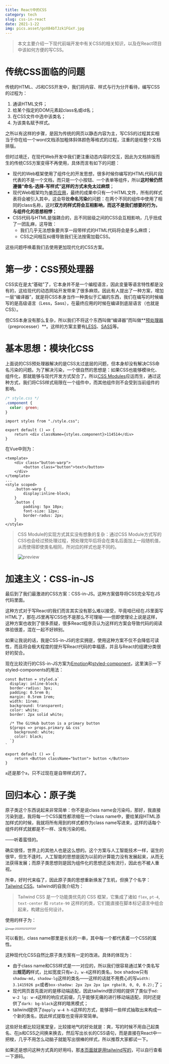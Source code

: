 ```yaml
---
title: React中的CSS
category: tech
slug: css-in-react
date: 2021-1-22
img: pics.asset/goX84bTJzk1FGxY.jpg
---
```


> 本文主要介绍一下现代前端开发中有关CSS的相关知识，以及在React项目中该如何方便的写CSS。
>
> <!-- end -->

# 传统CSS面临的问题

传统的HTML、JS和CSS开发中，我们将内容、样式与行为分开看待，编写CSS的过程为：

1. 通读HTML文件；
2. 给某个指定的DOM元素起class名或id名；
3. 在CSS文件中选中该类名；
4. 为该类名赋予样式。

之所以有这样的步骤，是因为传统的网页以静态内容为主，写CSS的过程其实相当于你在给一个word文档添加粗体斜体颜色等格式的过程，注重的是给整个文档排版。

但时过境迁，在现代Web开发中我们更注重动态内容的交互，因此为文档排版而生的传统CSS方案变得不再使用，具体而言有如下的问题：

* 现代的Web框架使用了组件化的开发思想，很多时候你编写的HTML代码片段代表的不是一个文档，而只是一个小按钮、一个表单等组件，所以**这时候仍然遵循“命名-选择-写样式”这样的方式未免太过麻烦**；
* 现代Web框架均为[单页应用](https://zh.wikipedia.org/wiki/%E5%8D%95%E9%A1%B5%E5%BA%94%E7%94%A8)，最终的成果中只有一个HTML文件，所有的样式表将会被引入其中，这会导致**命名污染**的问题：在两个不同的组件中使用了相同的class名称，这时**双方的样式将会互相影响，而这不是我们想要的行为，与组件化的思想相悖**；
* CSS代码与HTML是强耦合的，且不同层级之间的CSS会互相影响，几乎扭成了一团乱麻，这导致：
    * 我们几乎无法想象要共享一段带样式的HTML代码将会是多么麻烦；
    * CSS之间相互纠缠导致我们无法按需加载CSS。

这些问题呼唤着我们去使用更加现代化的CSS方案。

# 第一步：CSS预处理器

CSS实在是太“基础”了，它本身并不是一个编程语言，因此变量等语言特性都是没有的，这给现代的动态网站开发带来了很多麻烦。因此有人提出了一种方案，增加一层“编译器”，就是将CSS本身当作一种类似于汇编的东西，我们在编写的时候编写的是高级语言（Less，Sass），在最终应用的时候在编译到底层语言（也就是CSS）。

但CSS本身没有那么复杂，所以我们不将这个东西叫做“编译器”而叫做**[预处理器](https://zh.wikipedia.org/zh-hans/%E9%A2%84%E5%A4%84%E7%90%86%E5%99%A8)（preprocesser）**。这样的方案主要有[LESS](https://less.bootcss.com/)、[SASS](https://sass-lang.com/)等。

# 基本思想：模块化CSS

上面说的CSS预处理器解决的是CSS太过底层的问题，但本身却没有解决CSS命名污染的问题。为了解决污染，一个很自然的思想是：如果CSS也能够模块化、组件化，那就能够与现代开发方式契合了。所以[CSS Modules](https://github.com/css-modules/css-modules)应运而生，通过这种方式，我们将CSS样式局限在一个组件中，而其他组件则不会受到当前组件的影响。

```css
/* style.css */
.component {
  color: green;
}
```

```react
import styles from "./style.css";

export default () => {
    return <div className={styles.component}>114514</div>
}
```

在Vue中则为：

```vue
<template>
    <div class="button-warp">
        <button class="button">text</button>
    </div>
</template>
...
<style scoped>
    .button-warp {
        display:inline-block;
    }
    .button {
        padding: 5px 10px;
        font-size: 12px;
        border-radus: 2px;
    }
</style>
```

> CSS Module的实现方式其实没有想象的复杂：通过CSS Module方式写的CSS也会经过预处理过程，预处理完毕后将会在类名后面加上一段随机值，从而使得即使类名相同，所对应的样式也是不同的。
>
> ![preview](pics.asset/view.jpeg)

# 加速主义：CSS-in-JS

最后到了我们最激进的CSS方案：CSS-in-JS。这种方案倡导将CSS完全写在JS代码里面。

这种方式对于写React的我们而言其实没有那么难以接受，毕竟咱已经在JS里面写HTML了，那在JS里再写CSS也不是那么不可理喻——但即使理论上说是这样，这种方案也收到了很多质疑，很多React程序员认为这样的方案会导致代码的阅读体验很差，混在一起不好辨别。

如果让我说的话，我是CSS-in-JS的忠实拥趸，使用这种方案不仅不会降低可读性，而且将会极大程度的提升写React代码的幸福感，并且与React的组建分类很好的契合。

现在比较流行的CSS-in-JS方案为[Emotion](https://emotion.sh/docs/introduction)和[styled-component](https://styled-components.com/)，这里演示一下styled-components的用法：

```react
const Button = styled.a`
  display: inline-block;
  border-radius: 3px;
  padding: 0.5rem 0;
  margin: 0.5rem 1rem;
  width: 11rem;
  background: transparent;
  color: white;
  border: 2px solid white;

  /* The GitHub button is a primary button
  ${props => props.primary && css`
    background: white;
    color: black;
  `}
`

export default () => {
    return <Button className="button"> button </Button>
}
```

`a`还是那个`a`，只不过现在是自带样式的了。

# 回归本心：原子类

原子类这个东西说起来非常简单：你不是说class name会污染吗，那好，我直接污染到底，我将每一个CSS属性都浓缩在一个class name中，要给某段HTML添加样式的时候，我就将所有用到的样式都作为class name写进来，这样的话每个组件的样式就都是不一样、没有污染的啦。

——听着蛮怪的。

确实很怪，世界上的其他人也是这么想的。这个方案与人工智能技术一样，诞生的很早，但生不逢时。人工智能的思想是因为以前的计算能力没有发展起来，从而无法获得发展；而原子类思想则是因为组件化的思想还没有流行，因此也不被人重视。

所幸，好时代来临了，因此原子类的思想重新焕发了生机，但换了个名字：[Tailwind CSS](https://www.tailwindcss.cn/)。tailwind的自我介绍为：

> Tailwind CSS 是一个功能类优先的 CSS 框架，它集成了诸如 `flex`, `pt-4`, `text-center` 和 `rotate-90` 这样的的类，它们能直接在脚本标记语言中组合起来，构建出任何设计。

使用的样子为：

<img src="pics.asset/image-20220122122117207.png" alt="image-20220122122117207" style="zoom:50%;" />

可以看到，class name那里是长长的一串，其中每一个都代表着一个CSS的属性。

这种现代化CSS自然比原子类方案有一定的改进。具体的体现为：

* 由于class name和CSS样式是一一对应的，所以我们很容易通过某个类名写出**规范的**样式，比如宽度只有`w-2`，`w-4`这样的类名，box shadow只有`shadow-md`，`shadow-lg`这样的类名——这样的话就不用费心的写`width: 3.1415926 px`或者`box-shadow: 2px 2px 2px 1px rgba(0, 0, 0, 0.2);`了；
* 现代网页首先面对的是移动端适配，因此tailwind很识相的提供了类似于`md: w-2 lg: w-4`这样的响应式前缀，几乎能够无痛的进行移动端适配，同时还提供了`dark: bg-black`这样的暗黑模式；
* tailwind提供了`@apply w-4 h-6`这样的方式，能够将一些样式抽取出来构成一个新的类名，因此样式提取也变得非常简单。

这些好处都比较冠冕堂皇，比较接地气的好处就是：爽，写的时候不用自己起类名、在js和CSS之间换来换去，然后写出长长的CSS语句，而是直接在React中一把梭，几乎不用怎么动脑子就能写出很棒的样式，所以推荐大家都试一下。

如果还是想问这种方式真的好用吗，那[本页面就是用tailwind写的](https://github.com/observerw/oldspaper)，可以自行查看一下源码。

